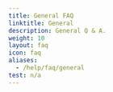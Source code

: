 ```yaml
---
title: General FAQ
linktitle: General
description: General Q & A.
weight: 10
layout: faq
icon: faq
aliases:
  - /help/faq/general
test: n/a
---
```

